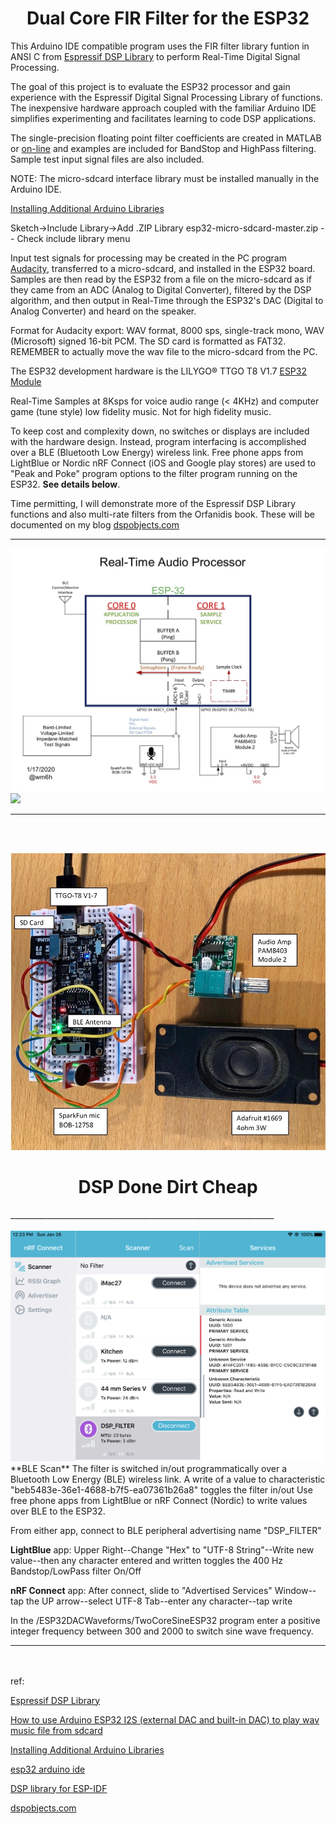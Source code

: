 <H1 align="center"> Dual Core FIR Filter for the ESP32 </H1> 

This Arduino IDE compatible program uses the FIR filter library funtion in ANSI C from [Espressif DSP Library](https://docs.espressif.com/projects/esp-dsp/en/latest/esp-dsp-library.html#espressif-dsp-library) to perform Real-Time Digital Signal Processing.

The goal of this project is to evaluate the ESP32 processor and gain experience with the Espressif Digital Signal Processing Library of functions.  
The inexpensive hardware approach coupled with the familiar Arduino IDE simplifies experimenting and facilitates learning to code DSP applications.



The single-precision floating point filter coefficients are created in MATLAB or [on-line](http://t-filter.engineerjs.com) and examples are included for BandStop and HighPass filtering. 
Sample test input signal files are also included.


   NOTE: The micro-sdcard interface library must be installed manually in the Arduino IDE.

   [Installing Additional Arduino Libraries](https://www.arduino.cc/en/guide/libraries)

   Sketch->Include Library->Add .ZIP Library esp32-micro-sdcard-master.zip -- Check include library menu
   
Input test signals for processing may be created in the PC program [Audacity](https://www.audacityteam.org), transferred to a micro-sdcard, and installed in the ESP32 board. 
Samples are then read by the ESP32 from a file on the micro-sdcard as if they came from an ADC (Analog to Digital Converter), 
filtered by the DSP algorithm, and then output in Real-Time through the ESP32's DAC (Digital to Analog Converter) and heard on the speaker. 

Format for Audacity export: WAV format, 
8000 sps, single-track mono, WAV (Microsoft) signed 16-bit PCM. The SD card is formatted as FAT32.
REMEMBER to actually move the wav file to the micro-sdcard from the PC.

The ESP32 development hardware is the LILYGO® TTGO T8 V1.7 [ESP32 Module](https://www.tindie.com/products/ttgo/lilygor-ttgo-t8-v17-esp32-module/) 

Real-Time Samples at 8Ksps for voice audio range (< 4KHz) and computer game (tune style) low fidelity music. Not for high fidelity music.

To keep cost and complexity down, no switches or displays are included with the hardware design. Instead, program interfacing is accomplished over a BLE (Bluetooth Low Energy) wireless link.
Free phone apps from LightBlue or Nordic nRF Connect (iOS and Google play stores) are used to "Peak and Poke" program options to the filter program running on the ESP32. **See details below**.

Time permitting, I will demonstrate more of the Espressif DSP Library functions and also multi-rate filters from the Orfanidis book. These will be documented on my blog [dspobjects.com](https://www.dspobjects.com)

__________________________________________________________________

![Screenshot](ESP32_FIR.PNG)
<img src="/images/ESP32_FIR.PNG"/>



__________________________________________________________________
<br/><br/>



<img src="RealTimeAudioProcessor.png"/>

<H1 align="center"> DSP Done Dirt Cheap </H1> 
__________________________________________________________________
<br/><br/>


<img src="BLEScan.PNG"/>
**BLE Scan**
The filter is switched in/out programmatically over a
Bluetooth Low Energy (BLE) wireless link. 
A write of a value to characteristic 
"beb5483e-36e1-4688-b7f5-ea07361b26a8" toggles the filter in/out
Use free phone apps from LightBlue or nRF Connect (Nordic) to
write values over BLE to the ESP32.

From either app, connect to BLE peripheral advertising name "DSP_FILTER"


**LightBlue** app: Upper Right--Change "Hex" to "UTF-8 String"--Write new value--then any character entered and written toggles the 400 Hz Bandstop/LowPass filter On/Off

**nRF Connect** app: After connect, slide to "Advertised Services" Window--tap the UP arrow--select UTF-8 Tab--enter any character--tap write

In the /ESP32DACWaveforms/TwoCoreSineESP32 program enter a positive integer frequency between 300 and 2000 to switch sine wave frequency. 




__________________________________________________________________
<br/><br/>
ref:

[Espressif DSP Library](https://docs.espressif.com/projects/esp-dsp/en/latest/esp-dsp-library.html#espressif-dsp-library)

[How to use Arduino ESP32 I2S (external DAC and built-in DAC) to play wav music file from sdcard](http://www.iotsharing.com/2017/07/how-to-use-arduino-esp32-i2s-to-play-wav-music-from-sdcard.html)

[Installing Additional Arduino Libraries](https://www.arduino.cc/en/guide/libraries)

[esp32 arduino ide](https://github.com/espressif/arduino-esp32)

[DSP library for ESP-IDF](https://github.com/espressif/esp-dsp)


[dspobjects.com](https://www.dspobjects.com)
